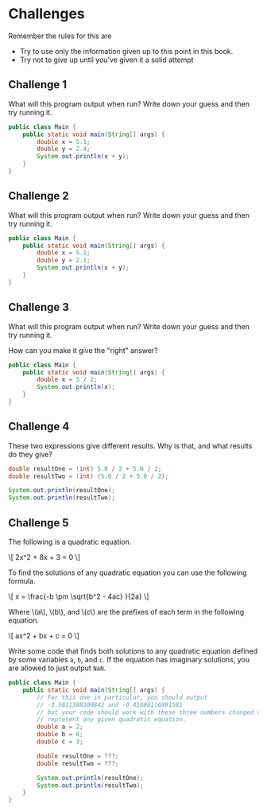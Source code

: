 # Challenges

Remember the rules for this are
* Try to use only the information given up to this point in this book.
* Try not to give up until you've given it a solid attempt

## Challenge 1

What will this program output when run? Write down your guess and then try running it.

```java
public class Main {
    public static void main(String[] args) {
        double x = 5.1;
        double y = 2.4;
        System.out.println(x + y);
    }
}
```

## Challenge 2

What will this program output when run? Write down your guess and then try running it.

```java
public class Main {
    public static void main(String[] args) {
        double x = 5.1;
        double y = 2.1;
        System.out.println(x + y);
    }
}
```

## Challenge 3

What will this program output when run? Write down your guess and then try running it. 

How can you make it give the "right" answer?

```java
public class Main {
    public static void main(String[] args) {
        double x = 5 / 2;
        System.out.println(x);
    }
}
```

## Challenge 4

These two expressions give different results. Why is that, and what results do they give?

```java
double resultOne = (int) 5.0 / 2 + 5.0 / 2;
double resultTwo = (int) (5.0 / 2 + 5.0 / 2);

System.out.println(resultOne);
System.out.println(resultTwo);
```

## Challenge 5

The following is a quadratic equation.

\\[ 2x^2 + 8x + 3 = 0 \\]

To find the solutions of any quadratic equation you can use the following formula.

\\[ x = \frac{-b \pm \sqrt{b^2 - 4ac} }{2a} \\]

Where \\(a\\), \\(b\\), and \\(c\\) are the prefixes of each term in the following equation.

\\[ ax^2 + bx + c = 0 \\]

Write some code that finds both solutions to any quadratic equation defined by some variables 
`a`, `b`, and `c`. If the equation has imaginary solutions, you are allowed to just output `NaN`.

```java
public class Main {
    public static void main(String[] args) {
        // For this one in particular, you should output
        // -3.5811388300842 and -0.41886116991581
        // but your code should work with these three numbers changed to
        // represent any given quadratic equation.
        double a = 2;
        double b = 8;
        double c = 3;

        double resultOne = ???;
        double resultTwo = ???;

        System.out.println(resultOne);
        System.out.println(resultTwo);
    }
}
```